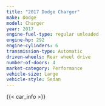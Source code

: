 ```yaml
---
title: "2017 Dodge Charger"
make: Dodge
model: Charger
year: 2017
engine-fuel-type: regular unleaded
engine-hp: 292
engine-cylinders: 6
transmission-type: Automatic
driven-wheels: Rear wheel drive
number-of-doors: 4
market-category: Performance
vehicle-size: Large
vehicle-style: Sedan
---
```


{{< car_info >}}

